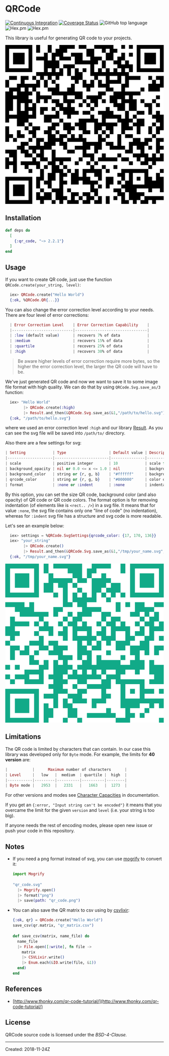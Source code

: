 # QRCode

[![Continuous Integration](https://github.com/iodevs/qr_code/workflows/Continuous%20Integration/badge.svg)](https://github.com/iodevs/qr_code/actions)
[![Coverage Status](https://coveralls.io/repos/github/iodevs/qr_code/badge.svg?branch=master)](https://coveralls.io/github/iodevs/qr_code?branch=master)
![GitHub top language](https://img.shields.io/github/languages/top/iodevs/qr_code)
![Hex.pm](https://img.shields.io/hexpm/v/qr_code)
![Hex.pm](https://img.shields.io/hexpm/dt/qr_code)

This library is useful for generating QR code to your projects.

![QR code](docs/qrcode.svg)

## Installation

```elixir
def deps do
  [
    {:qr_code, "~> 2.2.1"}
  ]
end
```

## Usage

If you want to create QR code, just use the function `QRCode.create(your_string, level)`:

```elixir
  iex> QRCode.create("Hello World")
  {:ok, %QRCode.QR{...}}
```

You can also change the error correction level according to your needs. There are four level of error corrections:

```elixir
  | Error Correction Level    | Error Correction Capability    |
  |---------------------------|--------------------------------|
  | :low (default value)      | recovers 7% of data            |
  | :medium                   | recovers 15% of data           |
  | :quartile                 | recovers 25% of data           |
  | :high                     | recovers 30% of data           |
```

> Be aware higher levels of error correction require more bytes, so the higher the error correction level,
> the larger the QR code will have to be.

We've just generated QR code and now we want to save it to some image file format with high quality. We can do
that by using `QRCode.Svg.save_as/3` function:

```elixir
  iex> "Hello World"
        |> QRCode.create(:high)
        |> Result.and_then(&QRCode.Svg.save_as(&1,"/path/to/hello.svg"))
  {:ok, "/path/to/hello.svg"}
```

where we used an error correction level `:high` and our library [Result](https://hexdocs.pm/result/api-reference.html).
As you can see the svg file will be saved into `/path/to/` directory.

Also there are a few settings for svg:

```elixir
| Setting            | Type                   | Default value | Description               |
|--------------------|------------------------|---------------|---------------------------|
| scale              | positive integer       | 10            | scale for svg QR code     |
| background_opacity | nil or 0.0 <= x <= 1.0 | nil           | background opacity of svg |
| background_color   | string or {r, g, b}    | "#ffffff"     | background color of svg   |
| qrcode_color       | string or {r, g, b}    | "#000000"     | color of QR code          |
| format             | :none or :indent       | :none         | indentation of elements   |
```

By this option, you can set the size QR code, background color (and also opacity) of QR code or QR code colors. The format option is for removing indentation (of elements like is `<rect.. />`) in a svg file. It means that for value `:none`, the svg file contains only one "line of code" (no indentation), whereas for `:indent` svg file has a structure and svg code is more readable.

Let's see an example below:

```elixir
  iex> settings = %QRCode.SvgSettings{qrcode_color: {17, 170, 136}}
  iex> "your_string"
        |> QRCode.create()
        |> Result.and_then(&QRCode.Svg.save_as(&1,"/tmp/your_name.svg", settings))
  {:ok, "/tmp/your_name.svg"}
```

![QR code color](docs/qrcode_color.svg)

## Limitations

The QR code is limited by characters that can contain. In our case this library was developed only for `Byte` mode.
For example, the limits for **40 version** are:

```elixir
|           |      Maximum number of characters      |
| Level     |   low   |  medium  | quartile |  high  |
|-----------|---------|----------|----------|--------|
| Byte mode |   2953  |   2331   |   1663   |  1273  |
```

For other versions and modes see [Character Capacities](https://www.thonky.com/qr-code-tutorial/character-capacities) in documentation.

If you get an `{:error, "Input string can't be encoded"}` it means that you overcame the limit for the given `version` and `level` (i.e. your string is too big).

If anyone needs the rest of encoding modes,
please open new issue or push your code in this repository.

## Notes

- If you need a png format instead of svg, you can use [mogrify](https://github.com/route/mogrify) to convert it:

  ```elixir
  import Mogrify

  "qr_code.svg"
    |> Mogrify.open()
    |> format("png")
    |> save(path: "qr_code.png")
  ```

- You can also save the QR matrix to csv using by [csvlixir](https://github.com/jimm/csvlixir):

  ```elixir
  {:ok, qr} = QRCode.create("Hello World")
  save_csv(qr.matrix, "qr_matrix.csv")

  def save_csv(matrix, name_file) do
    name_file
    |> File.open([:write], fn file ->
      matrix
      |> CSVLixir.write()
      |> Enum.each(&IO.write(file, &1))
    end)
  end
  ```

## References

- [http://www.thonky.com/qr-code-tutorial/](http://www.thonky.com/qr-code-tutorial/)

## License

QRCode source code is licensed under the _BSD-4-Clause._

---

Created: 2018-11-24Z
